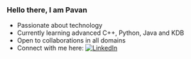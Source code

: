 ### Hello there, I am Pavan 

- Passionate about technology 
- Currently learning advanced C++, Python, Java and KDB 
- Open to collaborations in all domains
- Connect with me here: [![LinkedIn](https://img.shields.io/badge/LinkedIn-pavankumarg2002-blue?style=flat-square&logo=linkedin&labelColor=blue)](https://www.linkedin.com/in/pavankumarg2002/)


<!--
**pavankumar0715/pavankumar0715** is a ✨ _special_ ✨ repository because its `README.md` (this file) appears on your GitHub profile.

Here are some ideas to get you started:


- 🌱 I’m currently learning ...
- 👯 I’m looking to collaborate on ...
- 🤔 I’m looking for help with ...
- 💬 Ask me about ...
- 📫 How to reach me: ...
- 😄 Pronouns: ...
- ⚡ Fun fact: ...
-->
